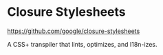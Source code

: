 # Closure Stylesheets

https://github.com/google/closure-stylesheets

A CSS+ transpiler that lints, optimizes, and I18n-izes.